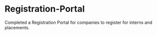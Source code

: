 # Registration-Portal
Completed a Registration Portal for companies to register for interns and placements.
